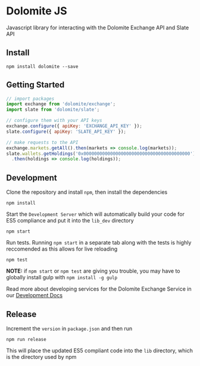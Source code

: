# Dolomite JS

Javascript library for interacting with the Dolomite Exchange API and Slate API

## Install

```shell
npm install dolomite --save
```

## Getting Started

```javascript
// import packages
import exchange from 'dolomite/exchange';
import slate from 'dolomite/slate';

// configure them with your API keys
exchange.configure({ apiKey: 'EXCHANGE_API_KEY' });
slate.configure({ apiKey: 'SLATE_API_KEY' });

// make requests to the API
exchange.markets.getAll().then(markets => console.log(markets));
slate.wallets.getHoldings('0x0000000000000000000000000000000000000000')
  .then(holdings => console.log(holdings));
```

## Development

Clone the repository and install `npm`, then install the dependencies

```shell
npm install
```

Start the `Development Server` which will automatically build your code for ES5 compliance and put it into the `lib_dev` directory

```shell
npm start
```

Run tests. Running `npm start` in a separate tab along with the tests is highly reccomended as this allows for live reloading

```shell
npm test
```

**NOTE:** if `npm start` or `npm test` are giving you trouble, you may have to globally install gulp with `npm install -g gulp` 

Read more about developing services for the Dolomite Exchange Service in our [Development Docs](docs/DEVDOC.md)

## Release

Increment the `version` in `package.json` and then run

```shell
npm run release
```

This will place the updated ES5 compliant code into the `lib` directory, which is the directory used by npm
